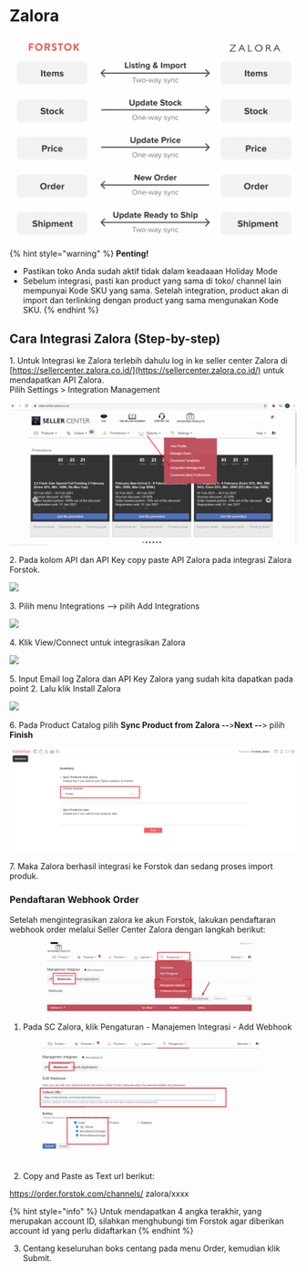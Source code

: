 # Zalora

![](../../.gitbook/assets/screen-shot-2021-05-31-at-1.13.01-pm.png)

{% hint style="warning" %}
**Penting!** &#x20;

* Pastikan toko Anda sudah aktif tidak dalam keadaaan Holiday Mode
* Sebelum integrasi, pasti kan product yang sama di toko/ channel lain mempunyai Kode SKU yang sama. Setelah integration, product akan di import dan terlinking dengan product yang sama mengunakan Kode SKU.
{% endhint %}



## Cara Integrasi Zalora (Step-by-step)

1\. Untuk Integrasi ke Zalora terlebih dahulu log in ke seller center Zalora di [https://sellercenter.zalora.co.id/](https://sellercenter.zalora.co.id/) untuk mendapatkan API Zalora.\
Pilih Settings > Integration Management

![](<../../.gitbook/assets/image (206).png>)

2\. Pada kolom API dan API Key copy paste API Zalora pada integrasi Zalora Forstok.

![](https://s3.amazonaws.com/cdn.freshdesk.com/data/helpdesk/attachments/production/48083377573/original/obOk93Wne9EGacURGzoXJck-DfSGO6KsqA.png?1611654341)

3\. Pilih menu Integrations --> pilih Add Integrations

![](https://s3.amazonaws.com/cdn.freshdesk.com/data/helpdesk/attachments/production/48062574882/original/BdIDq-WRz6e8oEZ9NQnU1Uj6VFDxR3Meuw.png?1601815709)

4\. Klik View/Connect untuk integrasikan Zalora

![](https://s3.amazonaws.com/cdn.freshdesk.com/data/helpdesk/attachments/production/48064002742/original/GLjyBNBUDWljjGbHVEwCWzmNmbbKPtaFXg.png?1602444620)

5\. Input Email log Zalora dan API Key Zalora yang sudah kita dapatkan pada point 2. Lalu klik Install Zalora

![](https://s3.amazonaws.com/cdn.freshdesk.com/data/helpdesk/attachments/production/48083378641/original/5cjmEKMS4fUzFy1kmzwReahG5x5SC3yZrg.png?1611654590)

6\. Pada Product Catalog pilih **Sync Product from Zalora --**>**Next --**> pilih **Finish**

![](<../../.gitbook/assets/image (374).png>)

7\. Maka Zalora berhasil integrasi ke Forstok dan sedang proses import produk.&#x20;

### Pendaftaran Webhook Order

Setelah mengintegrasikan zalora ke akun Forstok, lakukan pendaftaran webhook order melalui Seller Center Zalora dengan langkah berikut:

<figure><img src="../../.gitbook/assets/image (452).png" alt=""><figcaption></figcaption></figure>

1. Pada SC Zalora, klik Pengaturan - Manajemen Integrasi - Add Webhook

<figure><img src="../../.gitbook/assets/image (451).png" alt=""><figcaption></figcaption></figure>

2. Copy and Paste as Text url berikut:

https://order.forstok.com/channels/ zalora/xxxx

{% hint style="info" %}
Untuk mendapatkan 4 angka terakhir, yang merupakan account ID, silahkan menghubungi tim Forstok agar diberikan account id yang perlu didaftarkan
{% endhint %}

3. Centang keseluruhan boks centang pada menu Order, kemudian klik Submit.
